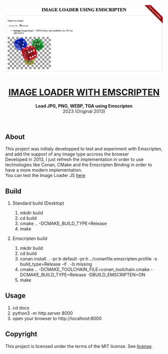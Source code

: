 <div align="center"><img src="assets/screenshot.png"></div>
<h1 align="center"><a href="https://anthonyliot.github.io/imageloader/">IMAGE LOADER WITH EMSCRIPTEN</a></h1>
<p align="center">
<strong>Load JPG, PNG, WEBP, TGA using Emscripten</strong>
<br>2023 (Original 2013)
</p>
<br/>
<h2>About</h2>
This project was initialy developped to test and experiment with Emscripten, and add the support of any image type accross the browser
<br/>
Developed in 2013, I just refresh the implementation in order to use technologies like Conan, CMake and the Emscripten Binding in order to have a more modern implementation.
<br/>
You can test the Image Loader JS <a href="https://anthonyliot.github.io/imageloader/">here</a>

<h2>Build</h2>

1. Standard build (Desktop)
    1. mkdir build
    1. cd build
    1. cmake .. -DCMAKE_BUILD_TYPE=Release
    1. make

1. Emscripten build
    1. mkdir build
    1. cd build
    1. conan install .. -pr:b default -pr:h ../conanfile.emscripten.profile -s build_type=Release -if . -b missing
    1. cmake .. -DCMAKE_TOOLCHAIN_FILE=conan_toolchain.cmake -DCMAKE_BUILD_TYPE=Release -DBUILD_EMSCRIPTEN=ON
    1. make

<h2>Usage</h2>

1. cd docs
1. python3 -m http.server 8000
1. open your browser to http://localhost:8000

<h2>Copyright</h2>
This project is licensed under the terms of the MIT license. See <a href="LICENSE">license</a>.